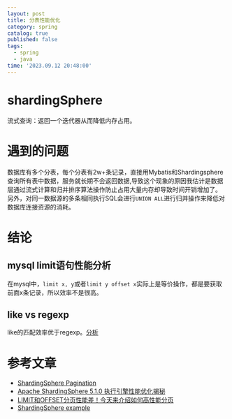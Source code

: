 ```yaml
---
layout: post
title: 分表性能优化
category: spring
catalog: true
published: false
tags:
  - spring
  - java
time: '2023.09.12 20:48:00'
---
```

# shardingSphere
流式查询：返回一个迭代器从而降低内存占用。

# 遇到的问题
数据库有多个分表，每个分表有2w+条记录，直接用Mybatis和Shardingsphere查询所有表中数据，服务就长期不会返回数据,导致这个现象的原因我估计是数据层通过流式计算和归并排序算法操作防止占用大量内存却导致时间开销增加了。  
另外，对同一数据源的多条相同执行SQL会进行`UNION ALL`进行归并操作来降低对数据库连接资源的消耗。

# 结论
## mysql limit语句性能分析
在mysql中，`limit x, y`或者`limit y offset x`实际上是等价操作，都是要获取前面x条记录，所以效率不是很高。

## like vs regexp
like的匹配效率优于regexp。[分析](https://stackoverflow.com/questions/16646686/mysql-regexp-vs-like)

# 参考文章
- [ShardingSphere Pagination](https://shardingsphere.apache.org/document/5.0.0-alpha/cn/features/sharding/use-norms/pagination/#performance-bottleneck)
- [Apache ShardingSphere 5.1.0 执行引擎性能优化揭秘](https://www.modb.pro/db/337129)
- [LIMIT和OFFSET分页性能差！今天来介绍如何高性能分页](https://www.51cto.com/article/718182.html)
- [ShardingSphere example](https://github.com/apache/shardingsphere-example)
